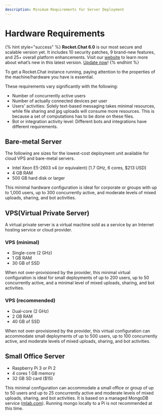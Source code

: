 ```yaml
---
description: Minimum Requirements for Server Deployment
---
```


# Hardware Requirements

{% hint style="success" %}
**Rocket.Chat 6.0** is our most secure and scalable version yet. It includes 10 security patches, 9 brand-new features, and 25+ overall platform enhancements. Visit our [website](https://www.rocket.chat/six) to learn more about what’s new in this latest version. [Update now](https://docs.rocket.chat/deploy/updating-rocket.chat)!
{% endhint %}

To get a Rocket.Chat instance running, paying attention to the properties of the machine/hardware you have is essential.

These requirements vary significantly with the following:

* Number of concurrently active users
* Number of actually connected devices per user
* Users' activities: Solely text-based messaging takes minimal resources, while file sharing and jpg uploads will consume more resources. This is because a set of computations has to be done on these files.
* Bot or integration activity level: Different bots and integrations have different requirements.

## Bare-metal Server

The following are sizes for the lowest-cost deployment unit available for cloud VPS and bare-metal servers.

* Intel Xeon E5-2603 v4 (or equivalent) \[1.7 GHz, 6 cores, $213 USD]
* 4 GB RAM
* 500 GB hard disk or larger

This minimal hardware configuration is ideal for corporate or groups with up to 1,000 users, up to 300 concurrently active, and moderate levels of mixed uploads, sharing, and bot activities.

## VPS(Virtual Private Server)

A virtual private server is a virtual machine sold as a service by an Internet hosting service or cloud provider.

### VPS (minimal)

* Single-core (2 GHz)
* 1 GB RAM
* 30 GB of SSD

When not over-provisioned by the provider, this minimal virtual configuration is ideal for small deployments of up to 200 users, up to 50 concurrently active, and a minimal level of mixed uploads, sharing, and bot activities.

### VPS (recommended)

* Dual-core (2 GHz)
* 2 GB RAM
* 40 GB of SSD

When not over-provisioned by the provider, this virtual configuration can accommodate small deployments of up to 500 users, up to 100 concurrently active, and moderate levels of mixed uploads, sharing, and bot activities.

## Small Office Server

* Raspberry Pi 3 or Pi 2
* 4 cores 1 GB memory
* 32 GB SD card ($15)

This minimal configuration can accommodate a small office or group of up to 50 users and up to 25 concurrently active and moderate levels of mixed uploads, sharing, and bot activities. It is based on a managed MongoDB service ([mlab.com](https://www.mongodb.com/cloud/atlas/migrate/mlab)). Running mongo locally to a Pi is not recommended at this time.
